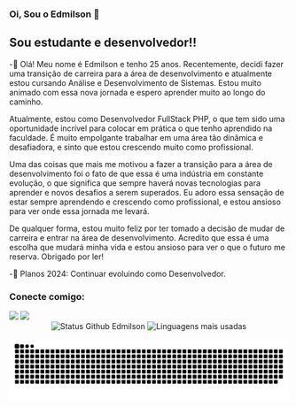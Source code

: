 ### Oi, Sou o Edmilson 👋

## Sou estudante e desenvolvedor!! 

-🌱 Olá! Meu nome é Edmilson e tenho 25 anos. Recentemente, decidi fazer uma transição de carreira para a área de desenvolvimento e atualmente estou cursando Análise e Desenvolvimento de Sistemas. Estou muito animado com essa nova jornada e espero aprender muito ao longo do caminho.

Atualmente, estou como Desenvolvedor FullStack PHP, o que tem sido uma oportunidade incrível para colocar em prática o que tenho aprendido na faculdade. É muito empolgante trabalhar em uma área tão dinâmica e desafiadora, e sinto que estou crescendo muito como profissional.

Uma das coisas que mais me motivou a fazer a transição para a área de desenvolvimento foi o fato de que essa é uma indústria em constante evolução, o que significa que sempre haverá novas tecnologias para aprender e novos desafios a serem superados. Eu adoro essa sensação de estar sempre aprendendo e crescendo como profissional, e estou ansioso para ver onde essa jornada me levará.

De qualquer forma, estou muito feliz por ter tomado a decisão de mudar de carreira e entrar na área de desenvolvimento. Acredito que essa é uma escolha que mudará minha vida e estou ansioso para ver o que o futuro me reserva. Obrigado por ler!

-🥅 Planos 2024: Continuar evoluindo como Desenvolvedor.

### Conecte comigo:

<div>
  <a href="https://www.instagram.com/edmilsonh13/" target="_blank"><img src="https://img.shields.io/badge/-Instagram-%23E4405F?style=for-the-badge&logo=instagram&logoColor=white" target="_blank"></a>
  <a href="https://www.linkedin.com/in/edmilson-henrique/" target="_blank"><img src="https://img.shields.io/badge/-LinkedIn-%230077B5?style=for-the-badge&logo=linkedin&logoColor=white" target="_blank"></a> 
</div>

<div align="center">
<img width="450em" alt="Status Github Edmilson" src="https://github-readme-stats.vercel.app/api?username=Edmilsonhdr&show_icons=true&theme=dracula" />
<img width="380em" alt="Linguagens mais usadas" src="https://github-readme-stats.vercel.app/api/top-langs/?username=Edmilsonhdr&layout=compact&theme=dracula"/>
</div>

![Snake animation](https://github.com/Edmilsonhdr/Edmilsonhdr/blob/output/github-contribution-grid-snake.svg)

